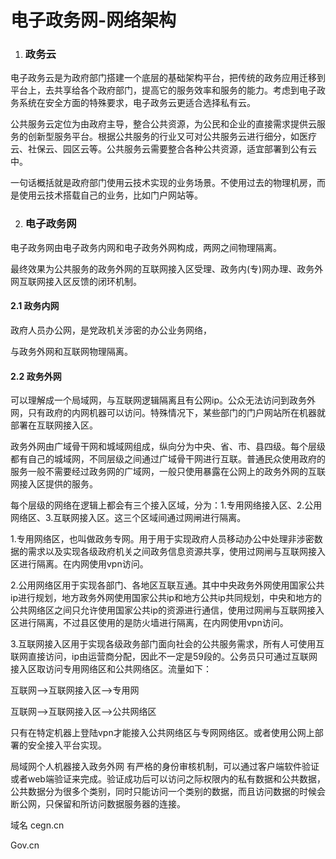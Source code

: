 # 电子政务网-网络架构

1. ### 政务云

  电子政务云是为政府部门搭建一个底层的基础架构平台，把传统的政务应用迁移到平台上，去共享给各个政府部门，提高它的服务效率和服务的能力。考虑到电子政务系统在安全方面的特殊要求，电子政务云更适合选择私有云。

公共服务云定位为由政府主导，整合公共资源，为公民和企业的直接需求提供云服务的创新型服务平台。根据公共服务的行业又可对公共服务云进行细分，如医疗云、社保云、园区云等。公共服务云需要整合各种公共资源，适宜部署到公有云中。

一句话概括就是政府部门使用云技术实现的业务场景。不使用过去的物理机房，而是使用云技术搭载自己的业务，比如门户网站等。

2. ### 电子政务网

  电子政务网由电子政务内网和电子政务外网构成，两网之间物理隔离。

最终效果为公共服务的政务外网的互联网接入区受理、政务内(专)网办理、政务外网互联网接入区反馈的闭环机制。

#### 2.1 政务内网

政府人员办公网，是党政机关涉密的办公业务网络，

与政务外网和互联网物理隔离。

#### 2.2 政务外网


可以理解成一个局域网，与互联网逻辑隔离且有公网ip。公众无法访问到政务外网，只有政府的内网机器可以访问。特殊情况下，某些部门的门户网站所在机器就部署在互联网接入区。

政务外网由广域骨干网和城域网组成，纵向分为中央、省、市、县四级。每个层级都有自己的城域网，不同层级之间通过广域骨干网进行互联。普通民众使用政府的服务一般不需要经过政务网的广域网，一般只使用暴露在公网上的政务外网的互联网接入区提供的服务。

每个层级的网络在逻辑上都会有三个接入区域，分为：1.专用网络接入区、2.公用网络区、3.互联网接入区。这三个区域间通过网闸进行隔离。

1.专用网络区，也叫做政务专网。用于用于实现政府人员移动办公中处理非涉密数据的需求以及实现各级政府机关之间政务信息资源共享，使用过网闸与互联网接入区进行隔离。在内网使用vpn访问。

2.公用网络区用于实现各部门、各地区互联互通。其中中央政务外网使用国家公共ip进行规划，地方政务外网使用国家公共ip和地方公共ip共同规划，中央和地方的公共网络区之间只允许使用国家公共ip的资源进行通信，使用过网闸与互联网接入区进行隔离，不过县区使用的是防火墙进行隔离，在内网使用vpn访问。

3.互联网接入区用于实现各级政务部门面向社会的公共服务需求，所有人可使用互联网直接访问，ip由运营商分配，因此不一定是59段的。公务员只可通过互联网接入区取访问专用网络区和公共网络区。流量如下：

互联网—>互联网接入区—>专用网

互联网—>互联网接入区—>公共网络区

只有在特定机器上登陆vpn才能接入公共网络区与专网网络区。或者使用公网上部署的安全接入平台实现。

局域网个人机器接入政务外网
有严格的身份审核机制，可以通过客户端软件验证或者web端验证来完成。验证成功后可以访问之际权限内的私有数据和公共数据，公共数据分为很多个类别，同时只能访问一个类别的数据，而且访问数据的时候会断公网，只保留和所访问数据服务器的连接。

域名
cegn.cn

Gov.cn